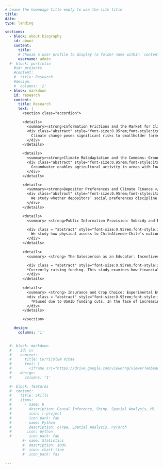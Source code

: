 ```yaml
---
# Leave the homepage title empty to use the site title
title:
date: 
type: landing

sections:
  - block: about.biography
    id: about
    content:
      title: 
      # Choose a user profile to display (a folder name within `content/authors/`)
      username: admin
  #- block: portfolio
    #id: projects
    #content:
    #  title: Research
    #design:
    #  columns: '2'
  - block: markdown
    id: research
    content:
      title: Research
      text: |
        <section class="accordion">

        <details>
          <summary><strong>Information Frictions and the Market for Climate Adaptation</strong> <em>Job Market Paper </em></summary>
          <div class="abstract" style="font-size:0.95rem;font-style:italic;font-weight:400;line-height:1.45;margin:0.35rem 0.75rem 0.55rem;opacity:.88;">
            Climate change poses significant risks to smallholder farmers across the developing world. Index insurance could provide risk mitigation, but has demonstrated persistently weak demand despite high theoretical value. I show that decision difficulty can partly explain this puzzle in index insurance as well as other agricultural adaptation products . With a framed field experiment with smallholder coffee farmers in Cauca, Colombia, I elicit incentivized demand across rainfall contracts that vary in payout probability and covariance with farm income. Farmers exhibit substantial difficulties in evaluating products. I test two interventions: the first targets evaluation difficulty, the second, average quality beliefs. The former increases quality responsiveness by over 50%, evidence of improvement in farmers' mapping from contract terms to value. Conversely, an advertising treatment does not affect average quality sensitivity while decreasing average demand by over 10%, consistent with low insurer reputation. A model characterizes how limited quality responsiveness creates incentives for firms to offer low-quality products, potentially "poisoning" the market and sustaining persistent missing markets despite possible welfare gains.
          </div>
        </details>

        <details>
          <summary><strong>Climate Maladaptation and the Commons: Groundwater Management in India</strong> (with <a href = https://nikhilbasavappa.github.io/> Nikhil Basavappa:</a> <em>Job Market Paper</em>)</summary>
          <div class="abstract" style="font-size:0.95rem;font-style:italic;font-weight:400;line-height:1.45;margin:0.35rem 0.75rem 0.55rem;opacity:.88;">
            Groundwater enables agricultural activity in areas with low and variable rainfall. However, agricultural expansion has led to highly stressed aquifers throughout India. We show how a popular policy intervention, increasing irrigation efficiency, can lead to welfare losses. Marginal productivity gains can widen the gap between private and socially optimal extraction when stock externalities are strong. We leverage a multi-state groundwater management scheme that improved irrigation efficiency as well as variation in externality due to physical aquifer properties. Although the policy appears to have a null effect on aggregate, this hides significant heterogeneity: consistent with our theory, high-externality areas <em>increase</em> extraction both in absolute terms and relative to low-externality areas. This increase in extraction is accompanied by more multi-cropping, as well as more volatile evapotranspiration. Finally, these areas that have further depleted their groundwater reserves are less able to use groundwater to smooth over drought periods. In all, we show that although efficiency improvements can increase welfare during high rainfall periods these areas are effectively maladapting by increasing total water need and becoming more vulnerable to climate variability.
          </div>
        </details>

        <details>
          <summary><strong>Depositor Preferences and Climate Finance </strong> (with <a href=https://sites.google.com/view/jinglu/> Jing Lu </a> and <a href = https://www.edward-shore.com/> Edward Shore </a>)</summary>
          <div class="abstract" style="font-size:0.95rem;font-style:italic;font-weight:400;line-height:1.45;margin:0.35rem 0.75rem 0.55rem;opacity:.88;">
            We study whether depositors’ social preferences discipline banks’ lending to environmentally intensive (“brown”) firms and how exposed banks manage the resulting funding risk through loan structure, especially syndication. We construct a bank-level index of deposit sensitivity by combining FDIC Summary of Deposits branch footprints with county-level presidential vote shares to proxy the local depositor base’s “green” tilt. Merging this measure with loan-level data from the syndicated market (Dealscan), we build a lender–loan panel with lender and year fixed effects to isolate within-bank variation over time in both the extensive margin of participation and the intensive margin of deal design. Two predictions guide the analysis: banks with more deposit-sensitive funding should (i) be less likely to participate in loans to brown borrowers and (ii) when they do lend, share exposure more aggressively—retaining smaller shares, assembling larger syndicates to facilitate offloading and mitigate risk. Using sectoral and emissions-based definitions of “brown,” we document patterns consistent with both predictions. Substantively, the results show that retail funding composition—beyond wholesale markets or regulation—disciplines climate-relevant credit allocation. Despite evidence of "sticky" deposits, banks actively manage tail reputational risk by rebalancing their lending activity.
          </div>
        </details>

        <details>
          <summary> <strong>Public Information Provision: Subsidy and Bureaucratic Eﬃciency </strong> (with <a href= https://nanoochoa.github.io/>Fernando Ochoa</a>,<a href = https://www.olab.berkeley.edu/graduate-students-1/daniela-paz> Daniela Paz Cruzat </a> and Marcela Zapata) </summary> 

          <div class = "abstract" style="font-size:0.95rem;font-style:italic;font-weight:400;line-height:1.45;margin:0.35rem 0.75rem 0.55rem;opacity:.88;">
            We study how physical access to ChileAtiende—Chile’s nationwide one-stop service platform—shapes take-up of social programs, with a focus on housing subsidies. We assemble a national, multi-year panel that links (i) the timing and location of ChileAtiende office openings/closures and office-level visit logs, (ii) administrative records on applications and awards for major benefits (with DS01 housing subsidies as a core case), (iii) beneficiary origin and destination addresses to measure distance to the nearest office, and (iv) dated policy announcements that plausibly shift information demand. Our central question is whether improved proximity to an office increases applications and awards—and for whom—versus simply reallocating demand across channels. We test whether effects are stronger for households living nearer (vs. farther) to offices, around office openings, and in response to salient national announcements. The design leverages staggered office rollouts and announcement timing in a difference-in-differences framework with granular location and time fixed effects.
          </div>
        </details>
   
        <details>
          <summary> <strong> The Salesperson as an Educator: Incentives, Persuasion, and Financial Literacy* </strong> (with <a href = https://www.brianjonghwanlee.com/home> Brian Jonghwan Lee </a>) </summary>

          <div class = "abstract" style="font-size:0.95rem;font-style:italic;font-weight:400;line-height:1.45;margin:0.35rem 0.75rem 0.55rem;opacity:.88;">
          *Currently raising funding. This study examines how financial intermediary incentives and financial literacy interventions shape financial product uptake and consumer protection among unbanked smallholder farmers in rural Colombia. Through a randomized controlled trial, we vary agent compensation structures (fixed versus commission-based pay) and client-focused messaging (financial literacy workshops versus standard promotional materials) to assess impacts on product comprehension, responsible use, and susceptibility to risky financial behaviors. By disentangling the roles of persuasion and information, the study contributes new insights into how agents can serve as effective educators rather than exploitative salespeople. Our findings will directly inform policy and practice, providing actionable evidence for regulators and financial institutions aiming to balance market expansion with consumer welfare.
          </div>
        </details>
        
        <details>
          <summary> <strong> Insurance and Crop Choice: Experimental Evidence from Zambia* </strong> (with <a href = https://www.econ.uzh.ch/en/people/faculty/casaburi.html> Lorenzo Casaburi </a> and <a href = https://sites.google.com/view/jwillis/> Jack Willis </a>) </summary>
          <div class = "abstract" style="font-size:0.95rem;font-style:italic;font-weight:400;line-height:1.45;margin:0.35rem 0.75rem 0.55rem;opacity:.88;">
            *Paused due to USAID funding cuts. In the face of increasing climate risk, Zambia has suffered from substantial droughts in the past 20 years, with severe consequences for smallholder farmers. We consider two broad approaches to help farmers adapt and build resilience to this new reality: the provision of crop insurance, to insure farmers in the face of increased risk; and the encouragement of diversification and climate-resilient crop choice. While these two approaches are often considered in isolation, we argue that programs like Zambia’s Food Security Pack program should consider them in unison. Farmers face initial risk and uncertainty when changing crops, making them reluctant to do so, even if it would reduce risk in the long run. Insurance, in overcoming some of this risk, has been shown to increase ex-ante investments, including by changing to more productive crops and varieties (Karlan et al. 2014). Moreover, switching to crops more suited to local agroeconomic conditions is argued to increase productivity substantially (Adamopoulos and Restuccia 2021). Switching to riskier but higher average return crops may thus be another benefit of insurance provision. We study the logistical feasibility of a large randomized controlled trial with Food Security Pack beneficiaries, farmers who meet the income and wealth requirements delineated by the government. Participants are cross randomized into free insurance and crop choice incentive treatments, in order to determine the added value of insurance in experimentation with new crops and higher productivity.
          </div>
        </details>

        </section>

    design:
      columns: '1'

  
  #- block: markdown
  #    id: cv
  #    content:
  #      title: Curriculum Vitae
  #      text: |
  #        <iframe src="https://drive.google.com/viewerng/viewer?embedded=true&url=https://dl.dropboxusercontent.com/scl/fi/ha58rbygwk3mke7wl94qx/rpm_cv_2025.pdf?rlkey=jubf3a43f551cv56mp3jujm95&st=ygth3ykh&dl=0" width="100%" height="600px" style="border: none;"></iframe>
  #    design:
  #      columns: '1'
    
  #- block: features
  #  content:
  #    title: Skills
  #    items:
  #      - name: R
  #        description: Causal Inference, Shiny, Spatial Analysis, ML
  #        icon: r-project
  #        icon_pack: fab
  #      - name: Python
  #        description: oTree, Spatial Analysis, PyTorch
  #       icon: python
  #        icon_pack: fab
        #- name: Statistics
        #  description: 100%
        #  icon: chart-line
        #  icon_pack: fas
  
---
```

